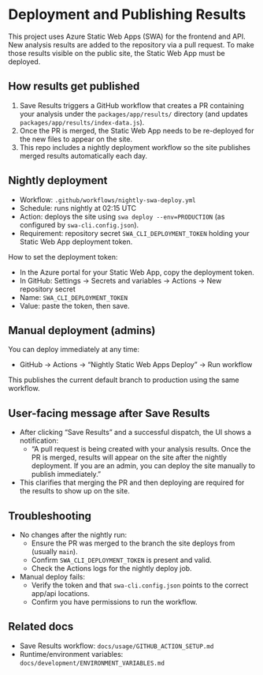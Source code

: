 # Deployment and Publishing Results

This project uses Azure Static Web Apps (SWA) for the frontend and API. New analysis results are added to the repository via a pull request. To make those results visible on the public site, the Static Web App must be deployed.

## How results get published

1. Save Results triggers a GitHub workflow that creates a PR containing your analysis under the `packages/app/results/` directory (and updates `packages/app/results/index-data.js`).
2. Once the PR is merged, the Static Web App needs to be re-deployed for the new files to appear on the site.
3. This repo includes a nightly deployment workflow so the site publishes merged results automatically each day.

## Nightly deployment

- Workflow: `.github/workflows/nightly-swa-deploy.yml`
- Schedule: runs nightly at 02:15 UTC
- Action: deploys the site using `swa deploy --env=PRODUCTION` (as configured by `swa-cli.config.json`).
- Requirement: repository secret `SWA_CLI_DEPLOYMENT_TOKEN` holding your Static Web App deployment token.

How to set the deployment token:

- In the Azure portal for your Static Web App, copy the deployment token.
- In GitHub: Settings → Secrets and variables → Actions → New repository secret
- Name: `SWA_CLI_DEPLOYMENT_TOKEN`
- Value: paste the token, then save.

## Manual deployment (admins)

You can deploy immediately at any time:

- GitHub → Actions → “Nightly Static Web Apps Deploy” → Run workflow

This publishes the current default branch to production using the same workflow.

## User-facing message after Save Results

- After clicking “Save Results” and a successful dispatch, the UI shows a notification:
  - “A pull request is being created with your analysis results. Once the PR is merged, results will appear on the site after the nightly deployment. If you are an admin, you can deploy the site manually to publish immediately.”
- This clarifies that merging the PR and then deploying are required for the results to show up on the site.

## Troubleshooting

- No changes after the nightly run:
  - Ensure the PR was merged to the branch the site deploys from (usually `main`).
  - Confirm `SWA_CLI_DEPLOYMENT_TOKEN` is present and valid.
  - Check the Actions logs for the nightly deploy job.
- Manual deploy fails:
  - Verify the token and that `swa-cli.config.json` points to the correct app/api locations.
  - Confirm you have permissions to run the workflow.

## Related docs

- Save Results workflow: `docs/usage/GITHUB_ACTION_SETUP.md`
- Runtime/environment variables: `docs/development/ENVIRONMENT_VARIABLES.md`
